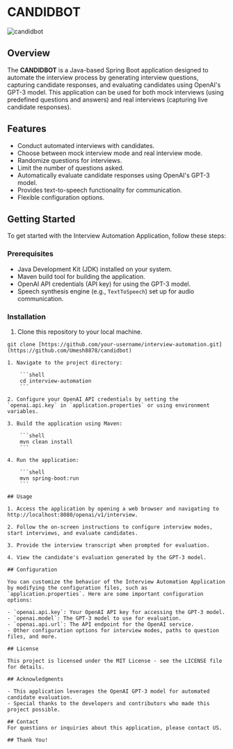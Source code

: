 # CANDIDBOT

![candidbot](https://github.com/Umesh8878/candidbot/assets/115473268/8c49230c-e0c1-4830-8deb-930ef3fdd265)

## Overview

The **CANDIDBOT** is a Java-based Spring Boot application designed to automate the interview process by generating interview questions, capturing candidate responses, and evaluating candidates using OpenAI's GPT-3 model. This application can be used for both mock interviews (using predefined questions and answers) and real interviews (capturing live candidate responses).

## Features

- Conduct automated interviews with candidates.
- Choose between mock interview mode and real interview mode.
- Randomize questions for interviews.
- Limit the number of questions asked.
- Automatically evaluate candidate responses using OpenAI's GPT-3 model.
- Provides text-to-speech functionality for communication.
- Flexible configuration options.

## Getting Started

To get started with the Interview Automation Application, follow these steps:

### Prerequisites

- Java Development Kit (JDK) installed on your system.
- Maven build tool for building the application.
- OpenAI API credentials (API key) for using the GPT-3 model.
- Speech synthesis engine (e.g., `TextToSpeech`) set up for audio communication.

### Installation

1. Clone this repository to your local machine.

```shell
git clone [https://github.com/your-username/interview-automation.git](https://github.com/Umesh8878/candidbot)

1. Navigate to the project directory:

    ```shell
    cd interview-automation
    ```

2. Configure your OpenAI API credentials by setting the `openai.api.key` in `application.properties` or using environment variables.

3. Build the application using Maven:

    ```shell
    mvn clean install
    ```

4. Run the application:

    ```shell
    mvn spring-boot:run
    ```

## Usage

1. Access the application by opening a web browser and navigating to http://localhost:8080/openai/v1/interview.

2. Follow the on-screen instructions to configure interview modes, start interviews, and evaluate candidates.

3. Provide the interview transcript when prompted for evaluation.

4. View the candidate's evaluation generated by the GPT-3 model.

## Configuration

You can customize the behavior of the Interview Automation Application by modifying the configuration files, such as `application.properties`. Here are some important configuration options:

- `openai.api.key`: Your OpenAI API key for accessing the GPT-3 model.
- `openai.model`: The GPT-3 model to use for evaluation.
- `openai.api.url`: The API endpoint for the OpenAI service.
- Other configuration options for interview modes, paths to question files, and more.

## License

This project is licensed under the MIT License - see the LICENSE file for details.

## Acknowledgments

- This application leverages the OpenAI GPT-3 model for automated candidate evaluation.
- Special thanks to the developers and contributors who made this project possible.

## Contact
For questions or inquiries about this application, please contact US.

## Thank You!
